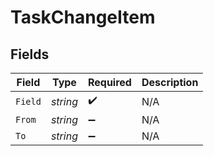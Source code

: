# TaskChangeItem


## Fields

| Field              | Type               | Required           | Description        |
| ------------------ | ------------------ | ------------------ | ------------------ |
| `Field`            | *string*           | :heavy_check_mark: | N/A                |
| `From`             | *string*           | :heavy_minus_sign: | N/A                |
| `To`               | *string*           | :heavy_minus_sign: | N/A                |